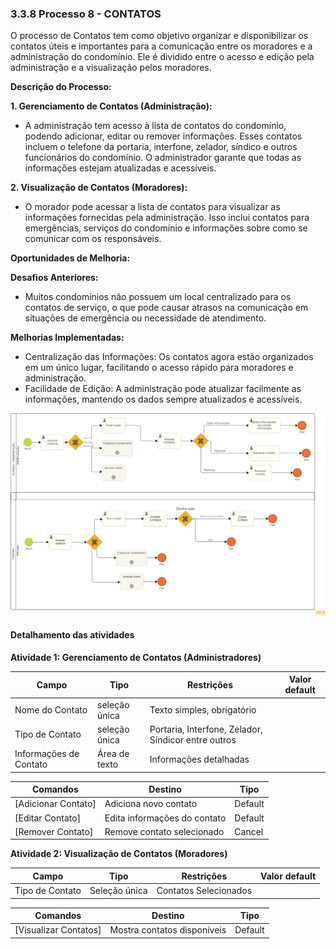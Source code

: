 ### 3.3.8 Processo 8 - CONTATOS

O processo de Contatos tem como objetivo organizar e disponibilizar os contatos úteis e importantes para a comunicação entre os moradores e a administração do condomínio. Ele é dividido entre o acesso e edição pela administração e a visualização pelos moradores.

**Descrição do Processo:**

**1. Gerenciamento de Contatos (Administração):**

* A administração tem acesso à lista de contatos do condomínio, podendo adicionar, editar ou remover informações. Esses contatos incluem o telefone da portaria, interfone, zelador, síndico e outros funcionários do condomínio. O administrador garante que todas as informações estejam atualizadas e acessíveis.

**2. Visualização de Contatos (Moradores):**

* O morador pode acessar a lista de contatos para visualizar as informações fornecidas pela administração. Isso inclui contatos para emergências, serviços do condomínio e informações sobre como se comunicar com os responsáveis.

**Oportunidades de Melhoria:**

**Desafios Anteriores:**

* Muitos condomínios não possuem um local centralizado para os contatos de serviço, o que pode causar atrasos na comunicação em situações de emergência ou necessidade de atendimento.

**Melhorias Implementadas:**

* Centralização das Informações: Os contatos agora estão organizados em um único lugar, facilitando o acesso rápido para moradores e administração.
* Facilidade de Edição: A administração pode atualizar facilmente as informações, mantendo os dados sempre atualizados e acessíveis.
  
![Modelo BPMN do Processo de Contatos](images/processo-8-contatos.png "Modelo BPMN do Processo 8.")

#### Detalhamento das atividades


**Atividade 1: Gerenciamento de Contatos (Administradores)**

| **Campo**       | **Tipo**         | **Restrições** | **Valor default** |
| ---             | ---              | ---            | ---               |
| Nome do Contato | seleção única  | Texto simples, obrigatório    |         |
|Tipo de Contato | seleção única  | Portaria, Interfone, Zelador, Síndicor entre outros    |         |
| Informações de Contato | Área de texto  | Informações detalhadas |        |

| **Comandos**         |  **Destino**                   | **Tipo** |
| ---                  | ---                            | ---               |
| [Adicionar Contato] | Adiciona novo contato  | Default   |
|[Editar Contato] | Edita informações do contato  |Default   |
| [Remover Contato] | Remove contato selecionado  | Cancel   |

**Atividade 2: Visualização de Contatos (Moradores)**

| **Campo**       | **Tipo**         | **Restrições** | **Valor default** |
| ---             | ---              | ---            | ---               |
| Tipo de Contato | Seleção única  | Contatos Selecionados    |           |

| **Comandos**         |  **Destino**                   | **Tipo** |
| ---                  | ---                            | ---               |
| [Visualizar Contatos]|Mostra contatos disponíveis | Default   |

